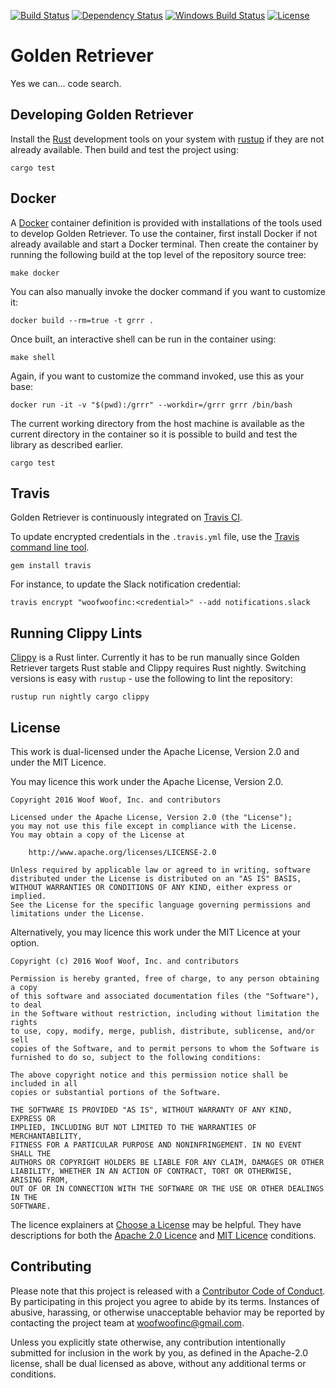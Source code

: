 [![Build Status](https://travis-ci.org/woofwoofinc/golden_retriever.svg?branch=master)](https://travis-ci.org/woofwoofinc/golden_retriever)
[![Dependency Status](https://dependencyci.com/github/woofwoofinc/golden_retriever/badge)](https://dependencyci.com/github/woofwoofinc/golden_retriever)
[![Windows Build Status](https://ci.appveyor.com/api/projects/status/iel04o3riadomnsa/branch/master?svg=true)](https://ci.appveyor.com/project/passy/golden_retriever)
[![License](https://img.shields.io/badge/license-Apache--2.0%20OR%20MIT-blue.svg)](https://github.com/woofwoofinc/golden_retriever#license)


Golden Retriever
================
Yes we can... code search.


Developing Golden Retriever
---------------------------
Install the [Rust] development tools on your system with [rustup] if they are
not already available. Then build and test the project using:

    cargo test

[Rust]: https://www.rust-lang.org
[rustup]: https://www.rustup.rs


Docker
------
A [Docker] container definition is provided with installations of the tools
used to develop Golden Retriever. To use the container, first install Docker if
not already available and start a Docker terminal. Then create the container by
running the following build at the top level of the repository source tree:

    make docker

You can also manually invoke the docker command if you want to customize it:

    docker build --rm=true -t grrr .

[Docker]: http://docker.io

Once built, an interactive shell can be run in the container using:

    make shell

Again, if you want to customize the command invoked, use this as your base:

    docker run -it -v "$(pwd):/grrr" --workdir=/grrr grrr /bin/bash

The current working directory from the host machine is available as the current
directory in the container so it is possible to build and test the library as
described earlier.

    cargo test


Travis
------
Golden Retriever is continuously integrated on [Travis CI].

To update encrypted credentials in the `.travis.yml` file, use the
[Travis command line tool].

    gem install travis

For instance, to update the Slack notification credential:

    travis encrypt "woofwoofinc:<credential>" --add notifications.slack

[Travis CI]: https://travis-ci.org
[Travis command line tool]: https://docs.travis-ci.com/user/encryption-keys


Running Clippy Lints
--------------------
[Clippy] is a Rust linter. Currently it has to be run manually since Golden
Retriever targets Rust stable and Clippy requires Rust nightly. Switching
versions is easy with `rustup` - use the following to lint the repository:

    rustup run nightly cargo clippy

[Clippy]: https://github.com/Manishearth/rust-clippy


License
-------
This work is dual-licensed under the Apache License, Version 2.0 and under the
MIT Licence.

You may licence this work under the Apache License, Version 2.0.

    Copyright 2016 Woof Woof, Inc. and contributors

    Licensed under the Apache License, Version 2.0 (the "License");
    you may not use this file except in compliance with the License.
    You may obtain a copy of the License at

        http://www.apache.org/licenses/LICENSE-2.0

    Unless required by applicable law or agreed to in writing, software
    distributed under the License is distributed on an "AS IS" BASIS,
    WITHOUT WARRANTIES OR CONDITIONS OF ANY KIND, either express or implied.
    See the License for the specific language governing permissions and
    limitations under the License.

Alternatively, you may licence this work under the MIT Licence at your option.

    Copyright (c) 2016 Woof Woof, Inc. and contributors
    
    Permission is hereby granted, free of charge, to any person obtaining a copy
    of this software and associated documentation files (the "Software"), to deal
    in the Software without restriction, including without limitation the rights
    to use, copy, modify, merge, publish, distribute, sublicense, and/or sell
    copies of the Software, and to permit persons to whom the Software is
    furnished to do so, subject to the following conditions:
    
    The above copyright notice and this permission notice shall be included in all
    copies or substantial portions of the Software.
    
    THE SOFTWARE IS PROVIDED "AS IS", WITHOUT WARRANTY OF ANY KIND, EXPRESS OR
    IMPLIED, INCLUDING BUT NOT LIMITED TO THE WARRANTIES OF MERCHANTABILITY,
    FITNESS FOR A PARTICULAR PURPOSE AND NONINFRINGEMENT. IN NO EVENT SHALL THE
    AUTHORS OR COPYRIGHT HOLDERS BE LIABLE FOR ANY CLAIM, DAMAGES OR OTHER
    LIABILITY, WHETHER IN AN ACTION OF CONTRACT, TORT OR OTHERWISE, ARISING FROM,
    OUT OF OR IN CONNECTION WITH THE SOFTWARE OR THE USE OR OTHER DEALINGS IN THE
    SOFTWARE.

The licence explainers at [Choose a License] may be helpful. They have 
descriptions for both the [Apache 2.0 Licence] and [MIT Licence] conditions.

[Choose a License]: http://choosealicense.com
[Apache 2.0 Licence]: http://choosealicense.com/licenses/apache-2.0/
[MIT Licence]: http://choosealicense.com/licenses/mit/


Contributing
------------
Please note that this project is released with a [Contributor Code of Conduct].
By participating in this project you agree to abide by its terms. Instances of 
abusive, harassing, or otherwise unacceptable behavior may be reported by
contacting the project team at woofwoofinc@gmail.com.

[Contributor Code of Conduct]: CODE_OF_CONDUCT.md

Unless you explicitly state otherwise, any contribution intentionally submitted
for inclusion in the work by you, as defined in the Apache-2.0 license, shall be
dual licensed as above, without any additional terms or conditions.
